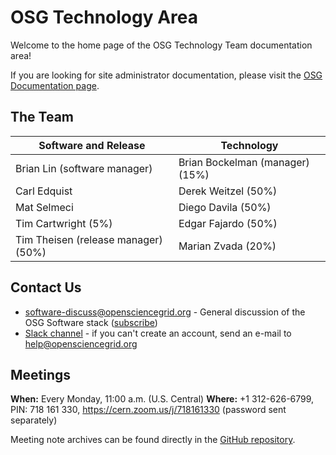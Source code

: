 OSG Technology Area
===================

Welcome to the home page of the OSG Technology Team documentation area!

If you are looking for site administrator documentation, please visit the [OSG Documentation page](https://www.opensciencegrid.org/docs/).

The Team
--------

| Software and Release                | Technology                      |
|-------------------------------------|---------------------------------|
| Brian Lin (software manager)        | Brian Bockelman (manager) (15%) |
| Carl Edquist                        | Derek Weitzel (50%)             |
| Mat Selmeci                         | Diego Davila (50%)              |
| Tim Cartwright (5%)                 | Edgar Fajardo (50%)             |
| Tim Theisen (release manager) (50%) | Marian Zvada (20%)              |

Contact Us
----------

-  [software-discuss@opensciencegrid.org](mailto:software-discuss@opensciencegrid.org) - General discussion of the OSG
   Software stack ([subscribe](https://listserv.fnal.gov/scripts/wa.exe?SUBED1=SOFTWARE-DISCUSS&A=1))
-  [Slack channel](https://opensciencegrid.slack.com/messages/osg-software) - if you can't create an account,
   send an e-mail to [help@opensciencegrid.org](mailto:help@opensciencegrid.org)

Meetings
--------

**When:** Every Monday, 11:00 a.m. (U.S. Central)
**Where:** +1 312-626-6799, PIN: 718 161 330, <https://cern.zoom.us/j/718161330> (password sent separately)

Meeting note archives can be found directly in the
[GitHub repository](https://github.com/opensciencegrid/technology/tree/master/docs/meetings).
